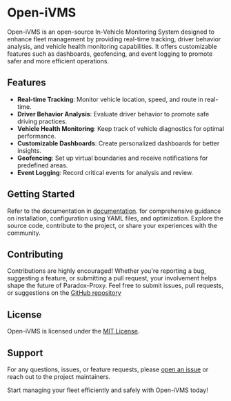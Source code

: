 # Open-iVMS

Open-iVMS is an open-source In-Vehicle Monitoring System designed to enhance fleet management by providing real-time tracking, driver behavior analysis, and vehicle health monitoring capabilities. It offers customizable features such as dashboards, geofencing, and event logging to promote safer and more efficient operations.

## Features

- **Real-time Tracking**: Monitor vehicle location, speed, and route in real-time.
- **Driver Behavior Analysis**: Evaluate driver behavior to promote safe driving practices.
- **Vehicle Health Monitoring**: Keep track of vehicle diagnostics for optimal performance.
- **Customizable Dashboards**: Create personalized dashboards for better insights.
- **Geofencing**: Set up virtual boundaries and receive notifications for predefined areas.
- **Event Logging**: Record critical events for analysis and review.

## Getting Started

Refer to the documentation in [documentation](docs/). for comprehensive guidance on installation, configuration using YAML files, and optimization. Explore the source code, contribute to the project, or share your experiences with the community.


## Contributing

Contributions are highly encouraged! Whether you're reporting a bug, suggesting a feature, or submitting a pull request, your involvement helps shape the future of Paradox-Proxy. Feel free to submit issues, pull requests, or suggestions on the [GitHub repository](https://github.com/SohamChk/open-ivms.git)

## License

Open-iVMS is licensed under the [MIT License](LICENSE).

## Support

For any questions, issues, or feature requests, please [open an issue](https://github.com/SohamChk/open-ivms/issues) or reach out to the project maintainers.

Start managing your fleet efficiently and safely with Open-iVMS today!

